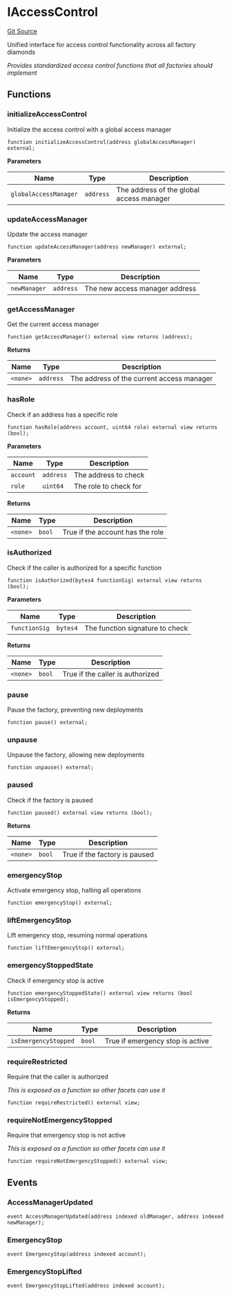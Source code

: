 # IAccessControl
[Git Source](https://github.com/capsign/protocol/blob/dfa6820124c5610a6bfa06329447dbae7c24bc0a/src/Diamonds/facets/access/IAccessControl.sol)

Unified interface for access control functionality across all factory diamonds

*Provides standardized access control functions that all factories should implement*


## Functions
### initializeAccessControl

Initialize the access control with a global access manager


```solidity
function initializeAccessControl(address globalAccessManager) external;
```
**Parameters**

|Name|Type|Description|
|----|----|-----------|
|`globalAccessManager`|`address`|The address of the global access manager|


### updateAccessManager

Update the access manager


```solidity
function updateAccessManager(address newManager) external;
```
**Parameters**

|Name|Type|Description|
|----|----|-----------|
|`newManager`|`address`|The new access manager address|


### getAccessManager

Get the current access manager


```solidity
function getAccessManager() external view returns (address);
```
**Returns**

|Name|Type|Description|
|----|----|-----------|
|`<none>`|`address`|The address of the current access manager|


### hasRole

Check if an address has a specific role


```solidity
function hasRole(address account, uint64 role) external view returns (bool);
```
**Parameters**

|Name|Type|Description|
|----|----|-----------|
|`account`|`address`|The address to check|
|`role`|`uint64`|The role to check for|

**Returns**

|Name|Type|Description|
|----|----|-----------|
|`<none>`|`bool`|True if the account has the role|


### isAuthorized

Check if the caller is authorized for a specific function


```solidity
function isAuthorized(bytes4 functionSig) external view returns (bool);
```
**Parameters**

|Name|Type|Description|
|----|----|-----------|
|`functionSig`|`bytes4`|The function signature to check|

**Returns**

|Name|Type|Description|
|----|----|-----------|
|`<none>`|`bool`|True if the caller is authorized|


### pause

Pause the factory, preventing new deployments


```solidity
function pause() external;
```

### unpause

Unpause the factory, allowing new deployments


```solidity
function unpause() external;
```

### paused

Check if the factory is paused


```solidity
function paused() external view returns (bool);
```
**Returns**

|Name|Type|Description|
|----|----|-----------|
|`<none>`|`bool`|True if the factory is paused|


### emergencyStop

Activate emergency stop, halting all operations


```solidity
function emergencyStop() external;
```

### liftEmergencyStop

Lift emergency stop, resuming normal operations


```solidity
function liftEmergencyStop() external;
```

### emergencyStoppedState

Check if emergency stop is active


```solidity
function emergencyStoppedState() external view returns (bool isEmergencyStopped);
```
**Returns**

|Name|Type|Description|
|----|----|-----------|
|`isEmergencyStopped`|`bool`|True if emergency stop is active|


### requireRestricted

Require that the caller is authorized

*This is exposed as a function so other facets can use it*


```solidity
function requireRestricted() external view;
```

### requireNotEmergencyStopped

Require that emergency stop is not active

*This is exposed as a function so other facets can use it*


```solidity
function requireNotEmergencyStopped() external view;
```

## Events
### AccessManagerUpdated

```solidity
event AccessManagerUpdated(address indexed oldManager, address indexed newManager);
```

### EmergencyStop

```solidity
event EmergencyStop(address indexed account);
```

### EmergencyStopLifted

```solidity
event EmergencyStopLifted(address indexed account);
```

